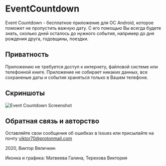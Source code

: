 # EventCountdown

Event Countdown - бесплатное приложение для ОС Android, которое поможет не пропустить важную дату. 
С его помощью Вы всегда будете знать, сколько дней осталось до нужного события, например до дня рождения друга, годовщины, поездки.

## Приватность

Приложению не требуется доступ к интернету, файловой системе или телефонной книге. 
Приложение не собирает никаких данных, все сохраненые даты и события храняться только в Вашем телефоне.

## Скриншоты

![Event Countdown Screenshot](http://va-soft.eviko.org/wp-content/uploads/2020/07/Screenshot_20200723-194803-576x1024.png "Main Activity")

## Обратная связь и авторство

Оставляйте свои сообщения об ошибках в Issues или присылайте на почту viktor70@protonmail.com

2020, Виктор Вяличкин

Иконка и графика: Матвеева Галина, Терехова Виктория

